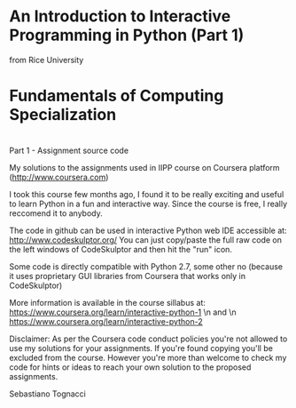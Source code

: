 # An Introduction to Interactive Programming in Python (Part 1)
from Rice University
# Fundamentals of Computing Specialization
# 
Part 1 - Assignment source code

My solutions to the assignments used in IIPP course on Coursera platform (http://www.coursera.com)

I took this course few months ago, I found it to be really exciting and useful to learn Python in a fun and interactive way. Since the course is free, I really reccomend it to anybody.

The code in github can be used in interactive Python web IDE accessible at:
http://www.codeskulptor.org/
You can just copy/paste the full raw code on the left windows of CodeSkulptor and then hit the "run" icon.

Some code is directly compatible with Python 2.7, some other no (because it uses proprietary GUI libraries from Coursera that works only in CodeSkulptor)

More information is available in the course sillabus at:
https://www.coursera.org/learn/interactive-python-1 \n
and \n
https://www.coursera.org/learn/interactive-python-2

Disclaimer: As per the Coursera code conduct policies you're not allowed to use my solutions for your assignments.
If you're found copying you'll be excluded from the course.
However you're more than welcome to check my code for hints or ideas to reach your own solution to the proposed assignments.

Sebastiano Tognacci 


